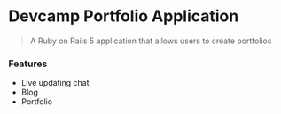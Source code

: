 # Devcamp Portfolio Application

> A Ruby on Rails 5 application that allows users to create portfolios

### Features

- Live updating chat
- Blog
- Portfolio